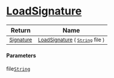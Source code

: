 # [LoadSignature](./ImageLoader-100663927.md)



| Return | Name | 
| --- | --- | 
| <sub>[Signature](./../../Signature.md)</sub>| <sub>[LoadSignature](./ImageLoader-100663927.md) ( [`String`](https://docs.microsoft.com/en-us/dotnet/api/System.String) file )</sub>| <br>


#### Parameters
 file[`String`](https://docs.microsoft.com/en-us/dotnet/api/System.String)